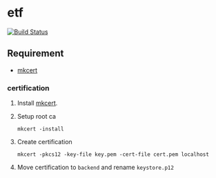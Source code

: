 # etf

[![Build Status](https://travis-ci.org/blackcowmoo/etf.svg?branch=develop)](https://travis-ci.org/blackcowmoo/etf)

## Requirement

- [mkcert](https://github.com/FiloSottile/mkcert)

### certification

1. Install [mkcert](https://github.com/FiloSottile/mkcert).
2. Setup root ca

   ```
   mkcert -install
   ```

3. Create certification

   ```
   mkcert -pkcs12 -key-file key.pem -cert-file cert.pem localhost
   ```

4. Move certification to `backend` and rename `keystore.p12`
